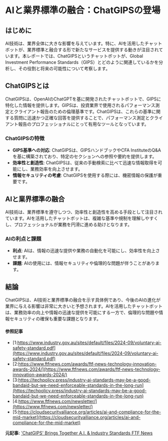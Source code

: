 # AIと業界標準の融合：ChatGIPSの登場

## はじめに

AI技術は、業界全体に大きな影響を与えています。特に、AIを活用したチャットボットが、業界標準と融合する形で新たなサービスを提供する動きが注目されています。本レポートでは、ChatGIPSというチャットボットが、Global Investment Performance Standards（GIPS）とどのように関連しているかを分析し、その役割と将来の可能性について考察します。

## ChatGIPSとは

ChatGIPSは、OpenAIのChatGPTを基に開発されたチャットボットで、GIPSに特化した情報を提供します。GIPSは、投資業界で使用されるパフォーマンス測定とクライアント報告のための倫理基準です。ChatGIPSは、これらの基準に関する質問に迅速かつ正確な回答を提供することで、パフォーマンス測定とクライアント報告のプロフェッショナルにとって有用なツールとなっています。

### ChatGIPSの特徴

- **GIPS基準への対応**: ChatGIPSは、GIPSハンドブックやCFA InstituteのQ&Aを基に構築されており、特定のセクションへの参照や要約を提供します。
- **効率性と創造性**: ChatGIPSは、従来の手動検索に比べて迅速な情報取得を可能にし、業務効率を向上させます。
- **情報セキュリティの考慮**: ChatGIPSを使用する際には、機密情報の保護が重要です。

## AIと業界標準の融合

AI技術は、業界標準を遵守しつつ、効率性と創造性を高める手段として注目されています。AIを活用したチャットボットは、複雑な基準や規制を理解しやすくし、プロフェッショナルが業務を円滑に進める助けとなります。

### AIの利点と課題

- **利点**: AIは、情報の迅速な提供や業務の自動化を可能にし、効率性を向上させます。
- **課題**: AIの使用には、情報セキュリティや倫理的な問題が伴うことがあります。

## 結論

ChatGIPSは、AI技術と業界標準の融合を示す具体例であり、今後のAIの進化が業界に与える影響は非常に大きいと予想されます。AIを活用したチャットボットは、業務効率の向上や情報の迅速な提供を可能にする一方で、倫理的な問題や情報セキュリティの確保も重要な課題となります。

#### 参照記事
- [1:https://www.industry.gov.au/sites/default/files/2024-09/voluntary-ai-safety-standard.pdf](https://www.industry.gov.au/sites/default/files/2024-09/voluntary-ai-safety-standard.pdf)
- [2:https://www.ftfnews.com/awards/ftf-news-technology-innovation-awards-2024/](https://www.ftfnews.com/awards/ftf-news-technology-innovation-awards-2024/)
- [3:https://techpolicy.press/industry-ai-standards-may-be-a-good-bandaid-but-we-need-enforceable-standards-in-the-long-run](https://techpolicy.press/industry-ai-standards-may-be-a-good-bandaid-but-we-need-enforceable-standards-in-the-long-run)
- [4:https://www.ftfnews.com/newsletter/](https://www.ftfnews.com/newsletter/)
- [5:https://cloudsecurityalliance.org/articles/ai-and-compliance-for-the-mid-market](https://cloudsecurityalliance.org/articles/ai-and-compliance-for-the-mid-market)


**元記事:** ['ChatGIPS' Brings Together A.I. & Industry Standards FTF News](https://www.ftfnews.com/chatgips-brings-together-a-i-industry-standards/)